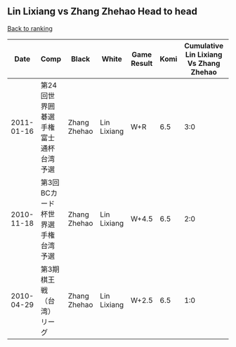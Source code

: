 ## Lin Lixiang vs Zhang Zhehao Head to head

[Back to ranking](../../index.md)




| **Date** | **Comp** | **Black** | **White** | **Game Result** | **Komi** | **Cumulative Lin Lixiang Vs Zhang Zhehao** | **Lin Lixiang Streak** | **Zhang Zhehao Streak** | 
| --- | --- | --- | --- | --- | --- | --- | --- | --- |
| 2011-01-16 | 第24回世界囲碁選手権富士通杯台湾予選 | Zhang Zhehao | Lin Lixiang | W+R | 6.5 | 3:0 | 3 | 0 | 
| 2010-11-18 | 第3回BCカード杯世界選手権台湾予選 | Zhang Zhehao | Lin Lixiang | W+4.5 | 6.5 | 2:0 | 2 | 0 | 
| 2010-04-29 | 第3期棋王戦（台湾）リーグ | Zhang Zhehao | Lin Lixiang | W+2.5 | 6.5 | 1:0 | 1 | 0 |




